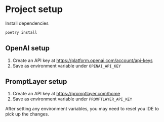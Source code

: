 # Project setup

Install dependencies
```bash
poetry install
```

## OpenAI setup

1. Create an API key at https://platform.openai.com/account/api-keys
2. Save as environment variable under `OPENAI_API_KEY`

## PromptLayer setup

1. Create an API key at https://promptlayer.com/home
2. Save as environment variable under `PROMPTLAYER_API_KEY`

After setting any environment variables, you may need to reset you IDE to pick up the changes.
